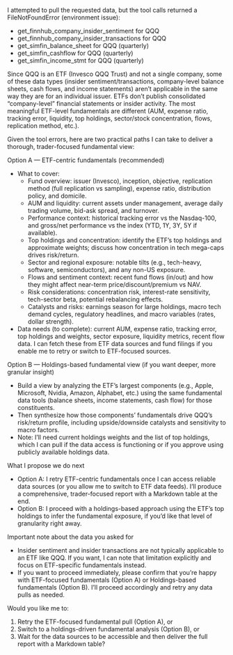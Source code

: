 I attempted to pull the requested data, but the tool calls returned a FileNotFoundError (environment issue): 
- get_finnhub_company_insider_sentiment for QQQ
- get_finnhub_company_insider_transactions for QQQ
- get_simfin_balance_sheet for QQQ (quarterly)
- get_simfin_cashflow for QQQ (quarterly)
- get_simfin_income_stmt for QQQ (quarterly)

Since QQQ is an ETF (Invesco QQQ Trust) and not a single company, some of these data types (insider sentiment/transactions, company-level balance sheets, cash flows, and income statements) aren’t applicable in the same way they are for an individual issuer. ETFs don’t publish consolidated “company-level” financial statements or insider activity. The most meaningful ETF-level fundamentals are different (AUM, expense ratio, tracking error, liquidity, top holdings, sector/stock concentration, flows, replication method, etc.).

Given the tool errors, here are two practical paths I can take to deliver a thorough, trader-focused fundamental view:

Option A — ETF-centric fundamentals (recommended)
- What to cover:
  - Fund overview: issuer (Invesco), inception, objective, replication method (full replication vs sampling), expense ratio, distribution policy, and domicile.
  - AUM and liquidity: current assets under management, average daily trading volume, bid-ask spread, and turnover.
  - Performance context: historical tracking error vs the Nasdaq-100, and gross/net performance vs the index (YTD, 1Y, 3Y, 5Y if available).
  - Top holdings and concentration: identify the ETF’s top holdings and approximate weights; discuss how concentration in tech mega-caps drives risk/return.
  - Sector and regional exposure: notable tilts (e.g., tech-heavy, software, semiconductors), and any non-US exposure.
  - Flows and sentiment context: recent fund flows (in/out) and how they might affect near-term price/discount/premium vs NAV.
  - Risk considerations: concentration risk, interest-rate sensitivity, tech-sector beta, potential rebalancing effects.
  - Catalysts and risks: earnings season for large holdings, macro tech demand cycles, regulatory headlines, and macro variables (rates, dollar strength).
- Data needs (to complete): current AUM, expense ratio, tracking error, top holdings and weights, sector exposure, liquidity metrics, recent flow data. I can fetch these from ETF data sources and fund filings if you enable me to retry or switch to ETF-focused sources.

Option B — Holdings-based fundamental view (if you want deeper, more granular insight)
- Build a view by analyzing the ETF’s largest components (e.g., Apple, Microsoft, Nvidia, Amazon, Alphabet, etc.) using the same fundamental data tools (balance sheets, income statements, cash flow) for those constituents.
- Then synthesize how those components’ fundamentals drive QQQ’s risk/return profile, including upside/downside catalysts and sensitivity to macro factors.
- Note: I’ll need current holdings weights and the list of top holdings, which I can pull if the data access is functioning or if you approve using publicly available holdings data.

What I propose we do next
- Option A: I retry ETF-centric fundamentals once I can access reliable data sources (or you allow me to switch to ETF data feeds). I’ll produce a comprehensive, trader-focused report with a Markdown table at the end.
- Option B: I proceed with a holdings-based approach using the ETF’s top holdings to infer the fundamental exposure, if you’d like that level of granularity right away.

Important note about the data you asked for
- Insider sentiment and insider transactions are not typically applicable to an ETF like QQQ. If you want, I can note that limitation explicitly and focus on ETF-specific fundamentals instead.
- If you want to proceed immediately, please confirm that you’re happy with ETF-focused fundamentals (Option A) or Holdings-based fundamentals (Option B). I’ll proceed accordingly and retry any data pulls as needed.

Would you like me to:
1) Retry the ETF-focused fundamental pull (Option A), or
2) Switch to a holdings-driven fundamental analysis (Option B), or
3) Wait for the data sources to be accessible and then deliver the full report with a Markdown table?